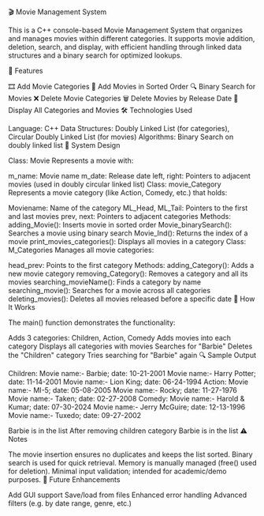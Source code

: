 🎬 Movie Management System

This is a C++ console-based Movie Management System that organizes and manages movies within different categories. It supports movie addition, deletion, search, and display, with efficient handling through linked data structures and a binary search for optimized lookups.

📂 Features

🎞️ Add Movie Categories
🎥 Add Movies in Sorted Order
🔍 Binary Search for Movies
❌ Delete Movie Categories
🗑️ Delete Movies by Release Date
📃 Display All Categories and Movies
🛠️ Technologies Used

Language: C++
Data Structures: Doubly Linked List (for categories), Circular Doubly Linked List (for movies)
Algorithms: Binary Search on doubly linked list
🧱 System Design

Class: Movie
Represents a movie with:

m_name: Movie name
m_date: Release date
left, right: Pointers to adjacent movies (used in doubly circular linked list)
Class: movie_Category
Represents a movie category (like Action, Comedy, etc.) that holds:

Moviename: Name of the category
ML_Head, ML_Tail: Pointers to the first and last movies
prev, next: Pointers to adjacent categories
Methods:
adding_Movie(): Inserts movie in sorted order
Movie_binarySearch(): Searches a movie using binary search
Movie_Ind(): Returns the index of a movie
print_movies_categories(): Displays all movies in a category
Class: M_Categories
Manages all movie categories:

head_prev: Points to the first category
Methods:
adding_Category(): Adds a new movie category
removing_Category(): Removes a category and all its movies
searching_movieName(): Finds a category by name
searching_movie(): Searches for a movie across all categories
deleting_movies(): Deletes all movies released before a specific date
🚀 How It Works

The main() function demonstrates the functionality:

Adds 3 categories: Children, Action, Comedy
Adds movies into each category
Displays all categories with movies
Searches for "Barbie"
Deletes the "Children" category
Tries searching for "Barbie" again
🔍 Sample Output

Children:
Movie name:- Barbie; date: 10-21-2001
Movie name:- Harry Potter; date: 11-14-2001
Movie name:- Lion King; date: 06-24-1994
Action:
Movie name:- MI-5; date: 05-08-2005
Movie name:- Rocky; date: 11-27-1976
Movie name:- Taken; date: 02-27-2008
Comedy:
Movie name:- Harold & Kumar; date: 07-30-2024
Movie name:- Jerry McGuire; date: 12-13-1996
Movie name:- Tuxedo; date: 09-27-2002

Barbie is in the list
After removing children category Barbie is in the list
⚠️ Notes

The movie insertion ensures no duplicates and keeps the list sorted.
Binary search is used for quick retrieval.
Memory is manually managed (free() used for deletion).
Minimal input validation; intended for academic/demo purposes.
📌 Future Enhancements

Add GUI support
Save/load from files
Enhanced error handling
Advanced filters (e.g. by date range, genre, etc.)

